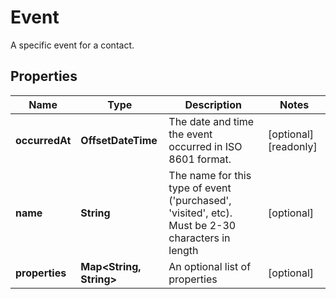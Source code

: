 

# Event

A specific event for a contact.

## Properties

| Name | Type | Description | Notes |
|------------ | ------------- | ------------- | -------------|
|**occurredAt** | **OffsetDateTime** | The date and time the event occurred in ISO 8601 format. |  [optional] [readonly] |
|**name** | **String** | The name for this type of event (&#39;purchased&#39;, &#39;visited&#39;, etc). Must be 2-30 characters in length |  [optional] |
|**properties** | **Map&lt;String, String&gt;** | An optional list of properties |  [optional] |



